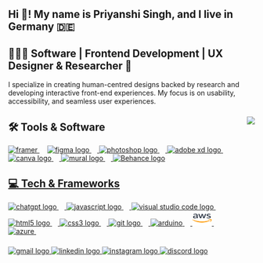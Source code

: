 <h2 align="left">Hi 👋! My name is Priyanshi Singh, and I live in Germany 🇩🇪 </h2>
<h2 align="left"> 👩🏻‍💻 Software | Frontend Development | UX Designer & Researcher 🚀  </h2>
I specialize in creating human-centred designs backed by research and developing interactive front-end experiences. My focus is on usability, accessibility, and seamless user experiences.  

###

<img align="right" height="230" src="https://i.pinimg.com/originals/2e/ea/2a/2eea2a2a5ee6ce0180ddc6bfc5064bc0.gif"/>

###

## 🛠️ Tools & Software  

<div align="left">

  <a href="https://priyanshisingh.framer.website/" target="_blank" rel="noreferrer"> 
  <img src="https://www.vectorlogo.zone/logos/framer/framer-icon.svg" alt="framer" width="40" height="30"/> </a> 
  <img width="12"/>    
  <a href="https://www.figma.com/@priyanshisingh" target="https://www.figma.com/@priyanshisingh">
  <img src="https://cdn.jsdelivr.net/gh/devicons/devicon/icons/figma/figma-original.svg" height="30" alt="figma logo"/>
  <img width="12"/>
  <img src="https://cdn.jsdelivr.net/gh/devicons/devicon/icons/photoshop/photoshop-plain.svg" height="30" alt="photoshop logo"/>
  <img width="12"/>
  <img src="https://cdn.jsdelivr.net/gh/devicons/devicon/icons/xd/xd-plain.svg" height="30" alt="adobe xd logo"/>
  <img width="12"/>
  <img src="https://www.vectorlogo.zone/logos/canva/canva-icon.svg" height="30" alt="canva logo"/>
  <img width="12"/>
  <img src="https://www.vectorlogo.zone/logos/muralco/muralco-icon.svg" height="30" alt="mural logo"/>
  <img width="12"/>
  <a href="https://www.behance.net/priyanshisingh4" target="https://www.behance.net/priyanshisingh4">
  <img src="https://cdn.jsdelivr.net/gh/devicons/devicon/icons/behance/behance-original.svg" height="30" alt="Behance logo"/>
    
</div>


## 💻 Tech & Frameworks

<div align="left">
  <img src="https://upload.wikimedia.org/wikipedia/commons/0/04/ChatGPT_logo.svg" height="30" alt="chatgpt logo"/>
  <img width="12" />
  
  <img src="https://cdn.jsdelivr.net/gh/devicons/devicon/icons/javascript/javascript-original.svg" height="30" alt="javascript logo"/>
  <img width="12" />
  <img src="https://cdn.jsdelivr.net/gh/devicons/devicon/icons/vscode/vscode-original.svg" height="30" alt="visual studio code logo"/>
  <img width="12" />
  <img src="https://cdn.jsdelivr.net/gh/devicons/devicon/icons/html5/html5-original.svg" height="30" alt="html5 logo"/>
  <img width="12" />
  <img src="https://cdn.jsdelivr.net/gh/devicons/devicon/icons/css3/css3-original.svg" height="30" alt="css3 logo"/>
  <img width="12" />
  <img src="https://cdn.jsdelivr.net/gh/devicons/devicon/icons/git/git-original.svg" height="30" alt="git logo"/>
  <img width="12" />
  <img src="https://cdn.worldvectorlogo.com/logos/arduino-1.svg" alt="arduino" width="40" height="30"/>
  <img width="12" />
  <img src="https://raw.githubusercontent.com/devicons/devicon/master/icons/amazonwebservices/amazonwebservices-original-wordmark.svg" alt="aws" width="40" height="30"/>
  <img width="12" />
  <img src="https://www.vectorlogo.zone/logos/microsoft_azure/microsoft_azure-icon.svg" alt="azure" width="40" height="30"/> </a>
  <img width="12" />
  
</div>

###

<div align="left">
  <a href="mailto:priyanshisingh596@gmail.com" target="_blank">
  <img src="https://img.shields.io/static/v1?message=Gmail&logo=gmail&label=&color=D14836&logoColor=white&labelColor=&style=for-the-badge" height="30" alt="gmail logo"/>
  <a href="https://www.linkedin.com/in/spriyanshi/" target="_blank">
  <img src="https://img.shields.io/static/v1?message=LinkedIn&logo=linkedin&label=&color=0077B5&logoColor=white&labelColor=&style=for-the-badge" height="30" alt="linkedin logo"/>
  <a href="https://www.instagram.com/thefoundergirl_/" target="_blank">
  <img src="https://img.shields.io/static/v1?message=Instagram&logo=instagram&label=&color=E4405F&logoColor=white&labelColor=&style=for-the-badge" height="30" alt="instagram logo"/>
  <a href="https://discord.com/channels/@mccgrey" target="_blank">
  <img src="https://img.shields.io/static/v1?message=Discord&logo=discord&label=&color=7289DA&logoColor=white&labelColor=&style=for-the-badge" height="30" alt="discord logo"/>
</div>

###
